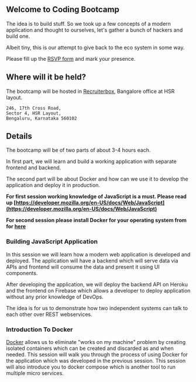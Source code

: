 ## Welcome to Coding Bootcamp
The idea is to build stuff. So we took up a few concepts of a modern application and thought to ourselves, let's gather a bunch of hackers and build one.

Albeit tiny, this is our attempt to give back to the eco system in some way.

Please fill up the [RSVP form](https://goo.gl/forms/l6XTY2CISpEx2Vz02) and mark your presence.

## Where will it be held?
The bootcamp will be hosted in [Recruiterbox](https://recruiterbox.com/), Bangalore office at HSR layout.
```
246, 17th Cross Road,
Sector 4, HSR Layout,
Bengaluru, Karnataka 560102
```

## Details

The bootcamp will be of two parts of about 3-4 hours each. 

In first part, we will learn and build a working application with separate frontend and backend. 

The second part will be about Docker and how can we use it to develop the application and deploy it in production.

**For first session working knowledge of JavaScript is a must. Please read up [https://developer.mozilla.org/en-US/docs/Web/JavaScript](https://developer.mozilla.org/en-US/docs/Web/JavaScript)**

**For second session please install Docker for your operating system from for [here](https://www.docker.com/)**


### Building JavaScript Application
In this session we will learn how a modern web application is developed and deployed. The application will have a backend which will serve data via APIs and frontend will consume the data and present it using UI components.

After developing the application, we will deploy the backend API on Heroku and the frontend on Firebase which allows a developer to deploy application without any prior knowledge of DevOps.

The idea is for us to demonstrate how two independent systems can talk to each other over REST webservices.


### Introduction To Docker
[Docker](https://www.docker.com/) allows us to eliminate "works on my machine" problem by creating isolated containers which can be created and discarded as and when needed. This session will walk you through the process of using Docker for the application which was developed in the previous session. This session will also introduce you to docker compose which is another tool to run multiple micro services.
